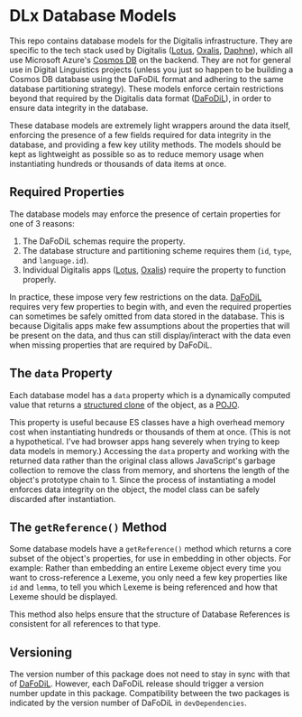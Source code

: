 # DLx Database Models

This repo contains database models for the Digitalis infrastructure. They are specific to the tech stack used by Digitalis ([Lotus], [Oxalis], [Daphne]), which all use Microsoft Azure's [Cosmos DB][Cosmos] on the backend. They are not for general use in Digital Linguistics projects (unless you just so happen to be building a Cosmos DB database using the DaFoDiL format and adhering to the same database partitioning strategy). These models enforce certain restrictions beyond that required by the Digitalis data format ([DaFoDiL]), in order to ensure data integrity in the database.

These database models are extremely light wrappers around the data itself, enforcing the presence of a few fields required for data integrity in the database, and providing a few key utility methods. The models should be kept as lightweight as possible so as to reduce memory usage when instantiating hundreds or thousands of data items at once.

## Required Properties

The database models may enforce the presence of certain properties for one of 3 reasons:

1. The DaFoDiL schemas require the property.
2. The database structure and partitioning scheme requires them (`id`, `type`, and `language.id`).
3. Individual Digitalis apps ([Lotus], [Oxalis]) require the property to function properly.

In practice, these impose very few restrictions on the data. [DaFoDiL] requires very few properties to begin with, and even the required properties can sometimes be safely omitted from data stored in the database. This is because Digitalis apps make few assumptions about the properties that will be present on the data, and thus can still display/interact with the data even when missing properties that are required by DaFoDiL.

## The `data` Property

Each database model has a `data` property which is a dynamically computed value that returns a [structured clone][clone] of the object, as a [POJO].

This property is useful because ES classes have a high overhead memory cost when instantiating hundreds or thousands of them at once. (This is not a hypothetical. I've had browser apps hang severely when trying to keep data models in memory.) Accessing the `data` property and working with the returned data rather than the original class allows JavaScript's garbage collection to remove the class from memory, and shortens the length of the object's prototype chain to 1. Since the process of instantiating a model enforces data integrity on the object, the model class can be safely discarded after instantiation.

## The `getReference()` Method

Some database models have a `getReference()` method which returns a core subset of the object's properties, for use in embedding in other objects. For example: Rather than embedding an entire Lexeme object every time you want to cross-reference a Lexeme, you only need a few key properties like `id` and `lemma`, to tell you which Lexeme is being referenced and how that Lexeme should be displayed.

This method also helps ensure that the structure of Database References is consistent for all references to that type.

## Versioning

The version number of this package does not need to stay in sync with that of [DaFoDiL]. However, each DaFoDiL release should trigger a version number update in this package. Compatibility between the two packages is indicated by the version number of DaFoDiL in `devDependencies`.

[clone]:   https://developer.mozilla.org/en-US/docs/Web/API/Web_Workers_API/Structured_clone_algorithm
[Daphne]:  https://github.com/digitallinguistics/api
[Cosmos]:  https://azure.microsoft.com/en-us/products/cosmos-db/
[DaFoDiL]: https://github.com/digitallinguistics/data-format
[Lotus]:   https://github.com/digitallinguistics/app
[Oxalis]:  https://github.com/digitallinguistics/data-explorer
[POJO]:    https://en.wikipedia.org/wiki/Plain_old_Java_object
